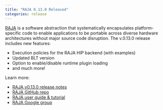 ```yaml
---
title: "RAJA 0.13.0 Released"
categories: release
---
```


[RAJA](https://github.com/LLNL/raja) is a software abstraction that systematically encapsulates platform-specific code to enable applications to be portable across diverse hardware architectures without major source code disruption. The v.0.13.0 release includes new features:

- Execution policies for the RAJA HIP backend (with examples)
- Updated BLT version
- Option to enable/disable runtime plugin loading
- and much more!

Learn more:

- [RAJA v0.13.0 release notes](https://github.com/LLNL/RAJA/releases/tag/v0.13.0)
- [RAJA GitHub repo](https://github.com/LLNL/raja)
- [RAJA user guide & tutorial](https://raja.readthedocs.io/en/main/)
- [RAJA Google group](https://groups.google.com/forum/#!forum/raja-users)
